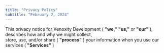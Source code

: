 ```yaml
---
title: "Privacy Policy"
subtitle: "February 2, 2024"
---
```


This privacy notice for Venoxity Development ( **"we,"** **"us,"** or **"our"** ), describes how and why we might collect, <br />
store, use, and/or share ( **"process"** ) your information when you use our services ( **"Services"** )
